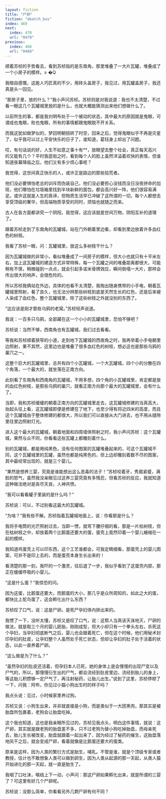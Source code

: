 ```yaml
---
layout: fiction
title: "尸卵"
fiction: "deatch_bus"
index: 469
next:
  index: 470
  url: "0470"
previous:
  index: 468
  url: "0468"
---
```

顺着苏桢的手势看去，看到苏桢指的是东南角，那里堆叠了一大片瓦罐，堆叠成了一个小房子的模样。≥  �Q

我暗自感慨，这能人巧匠真的不少，用砖头盖房子，我见过，用瓦罐盖房子，我还真是头一回见。

“那房子里，放的什么？”我小声问苏桢。苏桢则是对我说道：我也不太清楚，不过看一眼这几个瓦罐城里放的是什么，也就大概能猜测出来他们想做什么了。

以前所生的事，都是我刘明布处于一个被动的状态，其中最大的原因就是鬼眼，可谓成也鬼眼，败也鬼眼，所有的事情都跟鬼眼脱不开关系。

而我这犹如做梦似的，梦回明朝扭转了时空，回来之后，觉得鬼眼似乎不再是灾星了，似乎我可以过上平安快乐的日子了，谁知道，葛钰身上却出了问题。

哎，有句话说的好，人生不如意之事十有**，放眼望去整个社会，真正每天高兴的又能有几个？平时我逛街之时，看到每个人的脸上虽然洋溢着欢快的表情，但谁知道夜幕降临之后，他们又有多少烦心事呢？

我觉得，这世间真正快乐的人，或许正是路边的那些拾荒者。

他们没必要惧怕老总的训斥而伪装自己，他们没必要担心没钱而没日没夜拼命的加班，他们哪怕在垃圾箱里找到半块新鲜的面包，都会高兴好一阵，他们很容易满足。或许这就是人生的真谛，但物质生活早已冲破了这所谓的一切，每个人都想去享受顶级的奢华，但高端物质享受的同时，烦恼也就随之而来。

古人在各方面都讲究一个阴阳，我觉得，这应该就是世间万物，阴阳互补的道理了。

跟着苏桢走到了东南角的瓦罐城，站在门外朝着里边看，却看到里边放着许多血红色的树枝。

我看了苏桢一眼，问：瓦罐城里，放这么多树枝干什么？

因为瓦罐城做的非常小，看似堆叠成了一间房子的模样，但大小也就只有十平米左右，加上这瓦罐城的建造方式非常特殊，每一个瓦罐之间的堆叠距离都很大，可能稍有不慎，稍微碰到一点点，就会引起多诺米骨牌效应，瞬间倒塌一大片，那样会传出很大的响声，会很危险的。

所以苏桢我俩站在外边，具体的也看不太清楚，我掏出随身携带的小手电，朝着瓦罐城里照射，看了良久，也无法分辨那些树枝到底是天然生长的红色，还是后来被人染成了血红色，整个瓦罐城里，除了这些树枝之外就没别的东西了。

“这应该是刚才那些乌鸦的老窝。”苏桢轻声说道。

我说：一百多只乌鸦，全部藏在这一个小小的瓦罐城里，恐怕不够吧？

苏桢说：当然不够，西南角也有瓦罐城，我们过去看看。

等我和苏桢顺着狭窄的小道，走到地下瓦罐城的西南角之时，我再举着小手电朝里边照射，果不其然，这里边也是堆叠了很多血红色的树枝，想必这也是那些乌鸦的巢穴之一。

这整个巨大的瓦罐城里，总共有四个小瓦罐城，一个大瓦罐城，四个小的分散在四个角落，一个最大的，就坐落在正南方向。

此刻看了东南角和西南角的瓦罐城，不用多想，四个角的小瓦罐城里，肯定都是放的血红色树枝，是那些乌鸦的巢穴，就看正南方向那个最大的瓦罐城里，会有什么了。

当即，我和苏桢缓缓的朝着正南方向的瓦罐城里走去，这瓦罐城修建的当真高大，抬起头往上看，这瓦罐城即便是修建在了地下，也至少得有将近四米的高度，而且这个瓦罐城由于整体修建的都很大，所以我们可以直接从大门进去，也不用从缝隙里往里边照射灯光。

进入这个最大的瓦罐城，朝着地面和四周墙体照射之时，我小声问苏桢：这个瓦罐城，果然与众不同，你看看这些瓦罐上都雕刻着什么。

别的瓦罐城，都是用纯黑色，没有任何图案的瓦罐堆叠起来的，可这个瓦罐城不同，这个瓦罐城里的瓦罐，虽然也都是纯黑色的，但上边却雕刻着数不尽的图案，其中最经常出现的，就是三个婴儿。

“果然是想养三婴，究竟是谁能想出这么恶毒的法子！”苏桢咬着牙，秀眉紧蹙，满脸的怒气，虽然我没亲眼见过这养三婴究竟有多残忍，但看苏桢的反应，我就知道这种做法绝对是丧尽天良，人神共愤。

“我可以看看罐子里装的是什么吗？”

苏桢说：可以，不过别看这最大的瓦罐城。

“为啥？”我有些不解。苏桢指着瓦罐城地面上，说：你看那是什么？

我将手电筒的光芒照射过去，当即一愣，就弯下腰仔细的看，那是一片枯树枝，但在枯树枝之中，却放着两个比鹅蛋还要大的蛋，蛋壳上竟然印着一个婴儿蜷缩在一起的模样。

我知道鸡蛋壳上可以印东西，这个工艺谁都会，可我定睛细看，那蛋壳上的婴儿图案，可并不是印上去的，而是蛋壳本身生长出来的！

看清楚的那一刻，我吓的一个激灵，往后退了一步，我似乎看到了这蛋壳内部，那正在缓缓呼吸的小婴儿。

“这是什么蛋？”我惊恐的问。

因为这蛋，比鹅蛋还要大，而鹅蛋的大小，那几乎是众所周知的，如此之大的蛋，都快比上鸵鸟蛋了，这会孵化出什么东西？

苏桢叹了口气，说：这是尸卵。是死尸孕妇体内排出来的。

我愣了一下，没听太懂，苏桢又是叹了口气，说：这帮人当真该天诛地灭，尸卵的做法，就是取三个月的婴儿胚胎，刚刚成型，但大小却只有一个拳头左右，杀死这个孕妇，当孕妇彻底断气之后，婴儿也会跟着死亡，但在这个时候，他们用秘术封印孕妇的肚皮，让孕妇整个人虽然处于死亡状态，但却让孕妇的肚子处于活着的状态，以此一直养着尸卵。

“这么做是为了什么？”

“虽然孕妇的肚皮还活着，但孕妇本人已死，她的身体上是会慢慢的出现尸变以及尸气的，所以，那慢慢衍生出的尸气，都会流经到肚皮里边，流经到胎儿的身上，等这胎儿积攒够一定尸气了，再注射秘药，让胎儿出生。”说到了这里，苏桢停顿了一下，问我：阿布，你见过小猫小狗出生时的样子吗？

我点头说：见过，小时候家里养过狗。

苏桢又说：小狗生出来，并非就直接是小狗，而是类似于一大团黑肉，那其实是被胎盘所包裹着，老狗会让胎盘吃掉。

这个我也知道，这也是我亲眼所见过的，苏桢见我点头，明白这件事情，就说：这尸卵，其实就是跟老狗的胎盘差不多，只不过老狗为替小狗吃掉胎盘，而母亲死去，胎儿生长被改变，胎盘就跟着一起出来了，因为经过了秘药的催生，这胎盘落地风干之后，就会变成尸卵，看着就像是比鹅蛋还要大的蛋类。

原来是这样，因为人类的繁衍方式是胎生，哺乳。不管是谁，就是个顶级专家或者教授，估计也不敢想象人类可以做到卵生，因为人类从起源的那一天起，从类人猿开始进化的那一天起，就一直是胎生了。

我咽了口吐沫，喉结上下一动，小声问：那这尸卵如果孵化出来，就是所谓的三婴了？可这里有好几个尸卵呢。

苏桢说：没那么简单，你看看另外几颗尸卵有何不同？